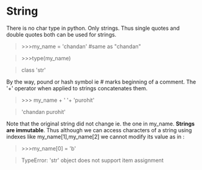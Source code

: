# String
There is no char type in python. Only strings. Thus single quotes and double quotes both can be used for strings.
> \>>>my_name = 'chandan' #same as "chandan"

> \>>>type(my_name)

> class 'str'

By the way, pound or hash symbol ie # marks beginning of a comment.
The '+' operator when applied to strings concatenates them.
>\>>> my_name + ' '+ 'purohit'

>'chandan purohit'

Note that the original string did not change ie. the one in my_name. **Strings are immutable**. Thus although we can access characters of a string using indexes like my_name[1],my_name[2] we cannot modify its value as in :
>\>>>my_name[0] = 'b' 

>TypeError: 'str' object does not support item assignment




